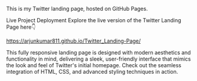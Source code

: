 This is my Twitter landing page, hosted on GitHub Pages.

Live Project Deployment
Explore the live version of the Twitter Landing Page here👇

https://arjunkumar811.github.io/Twitter_Landing-Page/

This fully responsive landing page is designed with modern aesthetics and functionality in mind, delivering a sleek, user-friendly interface that mimics the look and feel of Twitter's initial homepage. Check out the seamless integration of HTML, CSS, and advanced styling techniques in action.

